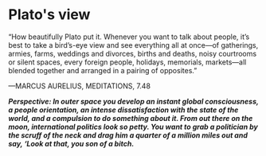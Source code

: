 # Plato's view

“How beautifully Plato put it. Whenever you want to talk about people, it’s best to take a bird’s-eye view and see everything all at once—of gatherings, armies, farms, weddings and divorces, births and deaths, noisy courtrooms or silent spaces, every foreign people, holidays, memorials, markets—all blended together and arranged in a pairing of opposites.”

—MARCUS AURELIUS, MEDITATIONS, 7.48

***Perspective: In outer space you develop an instant global consciousness, a people orientation, an intense dissatisfaction with the state of the world, and a compulsion to do something about it. From out there on the moon, international politics look so petty. You want to grab a politician by the scruff of the neck and drag him a quarter of a million miles out and say, ‘Look at that, you son of a bitch.***